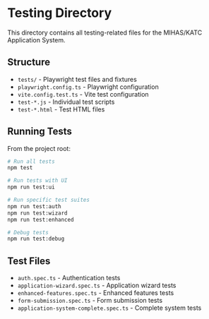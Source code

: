 # Testing Directory

This directory contains all testing-related files for the MIHAS/KATC Application System.

## Structure

- `tests/` - Playwright test files and fixtures
- `playwright.config.ts` - Playwright configuration
- `vite.config.test.ts` - Vite test configuration
- `test-*.js` - Individual test scripts
- `test-*.html` - Test HTML files

## Running Tests

From the project root:

```bash
# Run all tests
npm test

# Run tests with UI
npm run test:ui

# Run specific test suites
npm run test:auth
npm run test:wizard
npm run test:enhanced

# Debug tests
npm run test:debug
```

## Test Files

- `auth.spec.ts` - Authentication tests
- `application-wizard.spec.ts` - Application wizard tests
- `enhanced-features.spec.ts` - Enhanced features tests
- `form-submission.spec.ts` - Form submission tests
- `application-system-complete.spec.ts` - Complete system tests